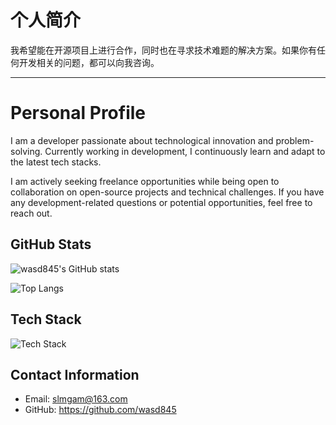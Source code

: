 # 个人简介

我希望能在开源项目上进行合作，同时也在寻求技术难题的解决方案。如果你有任何开发相关的问题，都可以向我咨询。

---

# Personal Profile

I am a developer passionate about technological innovation and problem-solving. Currently working in development, I continuously learn and adapt to the latest tech stacks.

I am actively seeking freelance opportunities while being open to collaboration on open-source projects and technical challenges. If you have any development-related questions or potential opportunities, feel free to reach out.

## GitHub Stats

![wasd845's GitHub stats](https://github-readme-stats.vercel.app/api?username=uuvccc)

![Top Langs](https://github-readme-stats.vercel.app/api/top-langs/?username=uuvccc&size_weight=0.5&count_weight=0.5)

## Tech Stack

![Tech Stack](https://skillicons.dev/icons?i=js,ts,react,vue,nodejs,python,go,rust,docker)

## Contact Information

- Email: slmgam@163.com
- GitHub: https://github.com/wasd845
